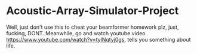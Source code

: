 # Acoustic-Array-Simulator-Project
Well, just don't use this to cheat your beamformer homework plz, just, fucking, DONT. Meanwhile, go and watch youtube video https://www.youtube.com/watch?v=tylNqtyj0gs, tells you something about life.
